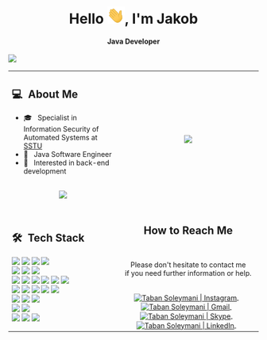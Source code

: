 <div align="center">
<h1 align="center">Hello <img width="35" src="https://github.com/1999AZZAR/1999AZZAR/blob/main/resources/img/waving.gif">, I'm Jakob</h1>
<h4 align="center">Java Developer</h4>
</div>

![](https://komarev.com/ghpvc/?username=KluevJakov&color=0069b4)
<table>
  <tr>
    <td>
      <h2> 💻 &nbsp;About Me </h2>
       <ul>
        <li>🎓 &nbsp; Specialist in Information Security of Automated Systems at <a href="https://sstu.ru/">SSTU</a></li>
        <li>👑 &nbsp; Java Software Engineer </li>
        <li>🤔 &nbsp; Interested in back-end development</li>
       </ul>
       <p align="center">
         <br>
        <img height="150em" src="https://github-readme-stats-eight-theta.vercel.app/api?username=Taabannn&show_icons=true&theme=algolia&include_all_commits=true&count_private=true"/>
        </p>
    </td>
    <td>
     <p align="center">
        <img height="360em" src="https://github.com/Taabannn/Taabannn/blob/main/images/java-python-developer.png"/>
     </p>
    </td>
  </tr>
  <tr>
   <td>
     <h2> 🛠 &nbsp;Tech Stack</h2>
     <img src="https://img.shields.io/badge/-C-05122A?style=flat&logo=C"/>
     <img src="https://img.shields.io/badge/-C++-05122A?style=flat&logo=C%2B%2B"/>
     <img src="https://img.shields.io/badge/-Java-05122A?style=flat&logo=java"/>
     <img src="https://img.shields.io/badge/-Python-05122A?style=flat&logo=python"/>
     <br>
     <img src="https://img.shields.io/badge/-Spring-05122A?style=flat&logo=spring"/>
     <img src="https://img.shields.io/badge/-Django-05122A?style=flat&logo=django"/>
     <img src="https://img.shields.io/badge/-Flask-05122A?style=flat&logo=flask"/>
     <br>
     <img src="https://img.shields.io/badge/-R-05122A?style=flat&logo=R&logoColor=276DC3"/>
     <img src="https://img.shields.io/badge/-Matlab-05122A?style=flat&logo=matlab"/>
     <img src="https://img.shields.io/badge/-Octave-05122A?style=flat&logo=octave"/>
     <img src="https://img.shields.io/badge/-jupyter-05122A?style=flat&logo=jupyter"/>
     <img src="https://img.shields.io/badge/-colab-05122A?style=flat&logo=googlecolab"/>
     <img src="https://img.shields.io/badge/-Markdown-05122A?style=flat&logo=markdown"/>
     <br>
     <img src="https://img.shields.io/badge/-HTML-05122A?style=flat&logo=HTML5"/>
     <img src="https://img.shields.io/badge/-CSS-05122A?style=flat&logo=CSS3"/>
     <img src="https://img.shields.io/badge/-JavaScript-05122A?style=flat&logo=javascript"/>
     <img src="https://img.shields.io/badge/-Bootstrap-05122A?style=flat&logo=bootstrap"/>
     <img src="https://img.shields.io/badge/-JQuery-05122A?style=flat&logo=jquery"/>
     <br>
     <img src="https://img.shields.io/badge/-Git-05122A?style=flat&logo=git"/>
     <img src="https://img.shields.io/badge/-Github-05122A?style=flat&logo=github"/>
     <img src="https://img.shields.io/badge/-Gitlab-05122A?style=flat&logo=gitlab"/>
     <br>
     <img src="https://img.shields.io/badge/-MySql-05122A?style=flat&logo=mysql"/>
     <img src="https://img.shields.io/badge/-SQLite-05122A?style=flat&logo=sqlite"/>
     <br>
     <img src="https://img.shields.io/badge/-IntelliJ-05122A?style=flat&logo=intellijidea"/>
     <img src="https://img.shields.io/badge/-PyCharm-05122A?style=flat&logo=pycharm"/>
     <img src="https://img.shields.io/badge/-Visual%20Studio%20Code-05122A?style=flat&logo=visual-studio-code&logoColor=007ACC"/>
   </td>
   <td>
    <div align="center">
      <h2><b>How to Reach Me</b></h2>
      <br>
      <p>Please don't hesitate to contact me 
        <br>if you need further information or help.
      </p>
      <br>
      <a href="https://www.instagram.com/taabannn/" target="_blank">
      <img align="center" alt="Taban Soleymani | Instagram" width="30em" src="https://img.icons8.com/ios-glyphs/50/000000/instagram-new.png" />
      </a> &nbsp;&nbsp;
      <a href="mailto:tabansly78@gmail.com" >
      <img align="center" alt="Taban Soleymani | Gmail" width="30em" src="https://img.icons8.com/ios-glyphs/50/000000/gmail.png" />
      </a> &nbsp;&nbsp;
      <a href="https://join.skype.com/invite/oJPb3eoBcLa3" >
      <img align="center" alt="Taban Soleymani | Skype" width="30em" src="https://img.icons8.com/ios-glyphs/50/000000/skype.png" />
      </a> &nbsp;&nbsp;
      <a href="https://www.linkedin.com/in/TabanSoleymani/" >
      <img align="center" alt="Taban Soleymani | LinkedIn" width="30em" src="https://img.icons8.com/ios-glyphs/50/000000/linkedin.png" />
      </a> &nbsp;&nbsp;
      <br>
    </div>
   </td>
  </tr>
</table>
